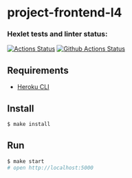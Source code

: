

# project-frontend-l4

### Hexlet tests and linter status:
[![Actions Status](https://github.com/NLIDie/frontend-project-lvl4/workflows/hexlet-check/badge.svg)](https://github.com/NLIDie/frontend-project-lvl4/actions)
[![Github Actions Status](https://github.com/hexlet-components/projects-frontend-l4-server/workflows/Node%20CI/badge.svg)](https://github.com/hexlet-components/projects-frontend-l4-server/actions)

## Requirements

* [Heroku CLI](https://devcenter.heroku.com/articles/heroku-cli)

## Install

```sh
$ make install
```

## Run

```sh
$ make start
# open http://localhost:5000
```
